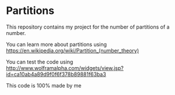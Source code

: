 # Partitions
This repository contains my project for the number of partitions of a number.

You can learn more about partitions using
https://en.wikipedia.org/wiki/Partition_(number_theory)

You can test the code using
http://www.wolframalpha.com/widgets/view.jsp?id=ca10ab4a89d9f0f6f378b89881f63ba3

This code is 100% made by me

